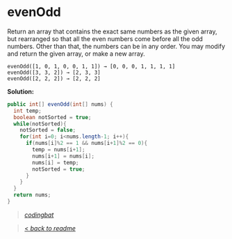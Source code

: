 # evenOdd

Return an array that contains the exact same numbers as the given array, but rearranged so that all the even numbers come before all the odd numbers. Other than that, the numbers can be in any order. You may modify and return the given array, or make a new array.

```
evenOdd([1, 0, 1, 0, 0, 1, 1]) → [0, 0, 0, 1, 1, 1, 1]
evenOdd([3, 3, 2]) → [2, 3, 3]
evenOdd([2, 2, 2]) → [2, 2, 2]
```

**Solution:**

```java
public int[] evenOdd(int[] nums) {
  int temp;
  boolean notSorted = true;
  while(notSorted){
    notSorted = false;
    for(int i=0; i<nums.length-1; i++){
      if(nums[i]%2 == 1 && nums[i+1]%2 == 0){
        temp = nums[i+1];
        nums[i+1] = nums[i];
        nums[i] = temp;
        notSorted = true;
      }
    }
  }
  return nums;
}
```

> _[codingbat](https://codingbat.com/prob/p105771)_

> [< _back to readme_](FINDREPLACEREADME)